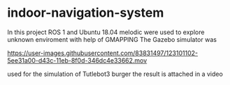 # indoor-navigation-system
In this project ROS 1 and Ubuntu 18.04 melodic were used
to explore unknown enviroment with help of GMAPPING 
The Gazebo simulator was

https://user-images.githubusercontent.com/83831497/123101102-5ee31a00-d43c-11eb-8f0d-346dc4e33662.mov

 used for the simulation of Tutlebot3 burger 
the result is attached in a video 

